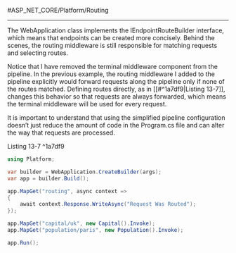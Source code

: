 #ASP_NET_CORE/Platform/Routing

---

The WebApplication class implements the IEndpointRouteBuilder interface, which means that
endpoints can be created more concisely. Behind the scenes, the routing middleware is still responsible for
matching requests and selecting routes.

Notice that I have removed the terminal middleware component from the pipeline. In the previous
example, the routing middleware I added to the pipeline explicitly would forward requests along the
pipeline only if none of the routes matched. Defining routes directly, as in [[#^1a7df9|Listing 13-7]], changes this behavior
so that requests are always forwarded, which means the terminal middleware will be used for every request.

It is important to understand that using the simplified pipeline configuration doesn’t just reduce the amount 
of code in the Program.cs file and can alter the way that requests are processed.

Listing 13-7 ^1a7df9

```cs
using Platform;

var builder = WebApplication.CreateBuilder(args);
var app = builder.Build();

app.MapGet("routing", async context => 
{
	await context.Response.WriteAsync("Request Was Routed");
});

app.MapGet("capital/uk", new Capital().Invoke);
app.MapGet("population/paris", new Population().Invoke);

app.Run();

```
